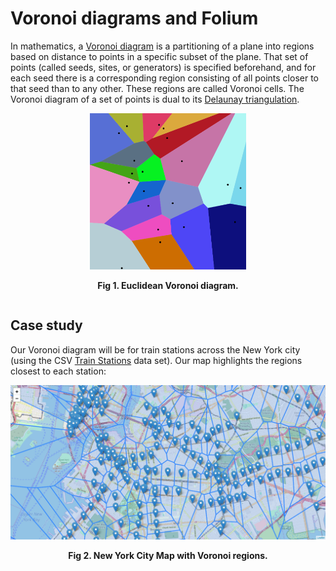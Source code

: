 # Voronoi diagrams and Folium

In mathematics, a [Voronoi diagram](https://en.wikipedia.org/wiki/Voronoi_diagram) is a partitioning of a plane into regions based on distance to points in a specific subset of the plane. That set of points (called seeds, sites, or generators) is specified beforehand, and for each seed there is a corresponding region consisting of all points closer to that seed than to any other. These regions are called Voronoi cells. The Voronoi diagram of a set of points is dual to its [Delaunay triangulation](https://en.wikipedia.org/wiki/Delaunay_triangulation).

<!DOCTYPE html>
<html>
  <head>
  </head>
  <body>
    <div class="voronoi-map" align="center">
      <table>
        <tr>
         <img src="/imgs/Voronoi_diagram.png" width="250" height="250" aling="center"> 
        </tr>
        <tr>
          <p aling="center"><b>Fig 1. Euclidean Voronoi diagram.</b></p>
        </tr>
      </table>
    </div>
  </body>
</html>

## Case study

Our Voronoi diagram will be for train stations across the New York city (using the CSV [Train Stations](https://data.cityofnewyork.us/Transportation/Subway-Stations/arq3-7z49) data set). Our map highlights the regions closest to each station:

<!DOCTYPE html>
<html>
  <head>
  </head>
  <body>
    <div class="map-result" align="center">
      <table>
        <tr>
         <img src="/imgs/map_result.png" aling="center"> 
        </tr>
        <tr>
          <p aling="center"><b>Fig 2. New York City Map with Voronoi regions.</b></p>
        </tr>
      </table>
    </div>
  </body>
</html>
